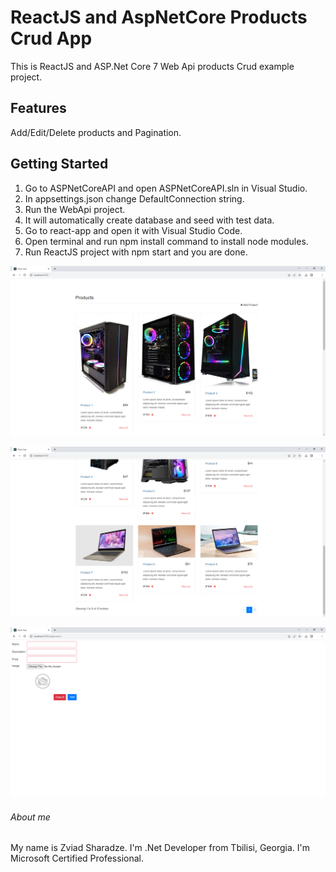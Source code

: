 # ReactJS and AspNetCore Products Crud App
This is ReactJS and ASP.Net Core 7 Web Api products Crud example project.

## Features
Add/Edit/Delete products and Pagination.

## Getting Started
1. Go to ASPNetCoreAPI and open ASPNetCoreAPI.sln in Visual Studio.
2. In appsettings.json change DefaultConnection string.
3. Run the WebApi project.
4. It will automatically create database and seed with test data.
5. Go to react-app and open it with Visual Studio Code.
6. Open terminal and run npm install command to install node modules.
7. Run ReactJS project with npm start and you are done.

![screenshot](https://github.com/zsharadze/ReactJSNetCoreProductsCrudApp/blob/master/Capture1.png?raw=true)

![screenshot](https://github.com/zsharadze/ReactJSNetCoreProductsCrudApp/blob/master/Capture2.png?raw=true)

![screenshot](https://github.com/zsharadze/ReactJSNetCoreProductsCrudApp/blob/master/Capture3.png?raw=true)


###### About me
My name is Zviad Sharadze. I'm .Net Developer from Tbilisi, Georgia.
I'm Microsoft Certified Professional.
